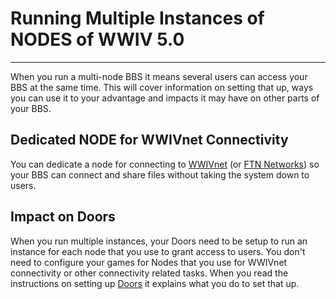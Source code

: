 # Running Multiple Instances of NODES of WWIV 5.0
***

When you run a multi-node BBS it means several users can access your BBS at the same time.
This will cover information on setting that up, ways you can use it to your advantage and 
impacts it may have on other parts of your BBS.

## Dedicated NODE for WWIVnet Connectivity
You can dedicate a node for connecting to [WWIVnet](network/wwivnet.md) 
(or [FTN Networks](network/ftn_nets.md)) so your BBS can connect and 
share files without taking the system down to users.

## Impact on Doors
When you run multiple instances, your Doors need to be setup to run an instance for each node 
that you use to grant access to users. You don't need to configure your games for Nodes that 
you use for WWIVnet connectivity or other connectivity related tasks. When you read the 
instructions on setting up [Doors](doors.md) it explains what you do to set that up.
